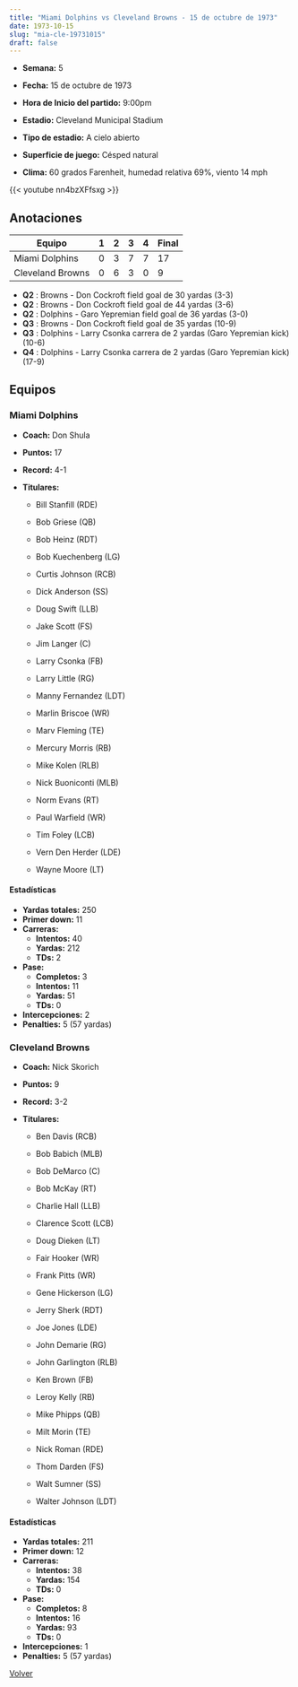 ```yaml
---
title: "Miami Dolphins vs Cleveland Browns - 15 de octubre de 1973"
date: 1973-10-15
slug: "mia-cle-19731015"
draft: false
---
```


* **Semana:** 5
* **Fecha:** 15 de octubre de 1973

* **Hora de Inicio del partido:** 9:00pm
* **Estadio:** Cleveland Municipal Stadium
* **Tipo de estadio:** A cielo abierto
* **Superficie de juego:** Césped natural
* **Clima:** 60 grados Farenheit, humedad relativa 69%, viento 14 mph


{{< youtube nn4bzXFfsxg >}}


## Anotaciones
| Equipo | 1 | 2 | 3 | 4 | Final |
|--------|---|---|---|---|-------|
| Miami Dolphins  | 0 | 3 | 7 | 7  | 17 |
| Cleveland Browns  | 0 | 6 | 3 | 0  | 9 |
* **Q2** : Browns - Don Cockroft field goal de 30 yardas (3-3)
* **Q2** : Browns - Don Cockroft field goal de 44 yardas (3-6)
* **Q2** : Dolphins - Garo Yepremian field goal de 36 yardas (3-0)
* **Q3** : Browns - Don Cockroft field goal de 35 yardas (10-9)
* **Q3** : Dolphins - Larry Csonka carrera de 2 yardas (Garo Yepremian kick) (10-6)
* **Q4** : Dolphins - Larry Csonka carrera de 2 yardas (Garo Yepremian kick) (17-9)


## Equipos


### Miami Dolphins
* **Coach:** Don Shula
* **Puntos:** 17
* **Record:** 4-1
* **Titulares:** 

  * Bill Stanfill (RDE) 

  * Bob Griese (QB) 

  * Bob Heinz (RDT) 

  * Bob Kuechenberg (LG) 

  * Curtis Johnson (RCB) 

  * Dick Anderson (SS) 

  * Doug Swift (LLB) 

  * Jake Scott (FS) 

  * Jim Langer (C) 

  * Larry Csonka (FB) 

  * Larry Little (RG) 

  * Manny Fernandez (LDT) 

  * Marlin Briscoe (WR) 

  * Marv Fleming (TE) 

  * Mercury Morris (RB) 

  * Mike Kolen (RLB) 

  * Nick Buoniconti (MLB) 

  * Norm Evans (RT) 

  * Paul Warfield (WR) 

  * Tim Foley (LCB) 

  * Vern Den Herder (LDE) 

  * Wayne Moore (LT) 

#### Estadísticas
* **Yardas totales:** 250
* **Primer down:** 11
* **Carreras:**
  * **Intentos:** 40
  * **Yardas:** 212
  * **TDs:** 2
* **Pase:**
  * **Completos:** 3
  * **Intentos:** 11
  * **Yardas:** 51
  * **TDs:** 0
* **Intercepciones:** 2
* **Penalties:** 5 (57 yardas)

### Cleveland Browns
* **Coach:** Nick Skorich
* **Puntos:** 9
* **Record:** 3-2
* **Titulares:** 

  * Ben Davis (RCB) 

  * Bob Babich (MLB) 

  * Bob DeMarco (C) 

  * Bob McKay (RT) 

  * Charlie Hall (LLB) 

  * Clarence Scott (LCB) 

  * Doug Dieken (LT) 

  * Fair Hooker (WR) 

  * Frank Pitts (WR) 

  * Gene Hickerson (LG) 

  * Jerry Sherk (RDT) 

  * Joe Jones (LDE) 

  * John Demarie (RG) 

  * John Garlington (RLB) 

  * Ken Brown (FB) 

  * Leroy Kelly (RB) 

  * Mike Phipps (QB) 

  * Milt Morin (TE) 

  * Nick Roman (RDE) 

  * Thom Darden (FS) 

  * Walt Sumner (SS) 

  * Walter Johnson (LDT) 

#### Estadísticas
* **Yardas totales:** 211
* **Primer down:** 12
* **Carreras:**
  * **Intentos:** 38
  * **Yardas:** 154
  * **TDs:** 0
* **Pase:**
  * **Completos:** 8
  * **Intentos:** 16
  * **Yardas:** 93
  * **TDs:** 0
* **Intercepciones:** 1
* **Penalties:** 5 (57 yardas)


[Volver](/historia/1973)
